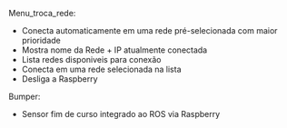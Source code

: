 Menu_troca_rede:

- Conecta automaticamente em uma rede pré-selecionada com maior prioridade
- Mostra nome da Rede + IP atualmente conectada
- Lista redes disponiveis para conexão
- Conecta em uma rede selecionada na lista
- Desliga a Raspberry



Bumper:

- Sensor fim de curso integrado ao ROS via Raspberry
